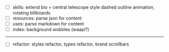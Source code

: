 - [ ] skills: extend bio + central telescope style dashed outline animation, rotating billboards
- [ ] resources: parse json for content
- [ ] uses: parse markdown for content
- [ ] index: background wobbles (waapi?)
---
- [ ] refactor: styles refactor, types refactor, brand scrollbars